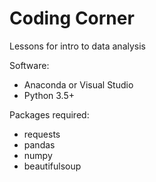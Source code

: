 # Coding Corner
Lessons for intro to data analysis

Software:
- Anaconda or Visual Studio
- Python 3.5+

Packages required:
- requests
- pandas
- numpy
- beautifulsoup
